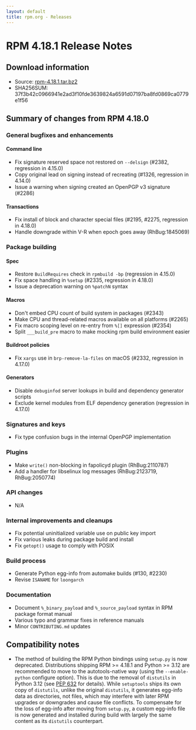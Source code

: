 ```yaml
---
layout: default
title: rpm.org - Releases
---
```


# RPM 4.18.1 Release Notes

## Download information
 * Source: [rpm-4.18.1.tar.bz2](https://ftp.osuosl.org/pub/rpm/releases/rpm-4.18.x/rpm-4.18.1.tar.bz2)
 * SHA256SUM: 37f3b42c0966941e2ad3f10fde3639824a6591d07197ba8fd0869ca0779e1f56

## Summary of changes from RPM 4.18.0

### General bugfixes and enhancements
#### Command line
* Fix signature reserved space not restored on `--delsign` (#2382, regression in 4.15.0)
* Copy original lead on signing instead of recreating (#1326, regression in 4.14.0)
* Issue a warning when signing created an OpenPGP v3 signature (#2286)

#### Transactions
* Fix install of block and character special files (#2195, #2275, regression in 4.18.0)
* Handle downgrade within V-R when epoch goes away (RhBug:1845069)

### Package building
#### Spec
* Restore `BuildRequires` check in `rpmbuild -bp` (regression in 4.15.0)
* Fix space handling in `%setup` (#2335, regression in 4.18.0)
* Issue a deprecation warning on `%patchN` syntax

#### Macros
* Don't embed CPU count of build system in packages (#2343)
* Make CPU and thread-related macros available on all platforms (#2265)
* Fix macro scoping level on re-entry from `%[]` expression (#2354)
* Split `___build_pre` macro to make mocking rpm build environment easier

#### Buildroot policies
* Fix `xargs` use in `brp-remove-la-files` on macOS (#2332, regression in 4.17.0)

#### Generators
* Disable `debuginfod` server lookups in build and dependency generator scripts
* Exclude kernel modules from ELF dependency generation (regression in 4.17.0)

### Signatures and keys
* Fix type confusion bugs in the internal OpenPGP implementation

### Plugins
* Make `write()` non-blocking in fapolicyd plugin (RhBug:2110787)
* Add a handler for libselinux log messages (RhBug:2123719, RhBug:2050774)

### API changes
* N/A

### Internal improvements and cleanups
* Fix potential uninitialized variable use on public key import
* Fix various leaks during package build and install
* Fix `getopt()` usage to comply with POSIX

### Build process
* Generate Python egg-info from automake builds (#130, #2230)
* Revise `ISANAME` for `loongarch`

### Documentation
* Document `%_binary_payload` and `%_source_payload` syntax in RPM package format manual
* Various typo and grammar fixes in reference manuals
* Minor `CONTRIBUTING.md` updates

## Compatibility notes
* The method of building the RPM Python bindings using `setup.py` is now
  deprecated.  Distributions shipping RPM >= 4.18.1 and Python >= 3.12 are
  recommended to move to the autotools-native way (using the `--enable-python`
  configure option).  This is due to the removal of `distutils` in Python 3.12
  (see [PEP 632](https://peps.python.org/pep-0632/) for details).  While
  `setuptools` ships its own copy of `distutils`, unlike the original
  `distutils`, it generates egg-info data as directories, not files, which may
  interfere with later RPM upgrades or downgrades and cause file conflicts.  To
  compensate for the loss of egg-info after moving from `setup.py`, a custom
  egg-info file is now generated and installed during build with largely the
  same content as its `distutils` counterpart.
